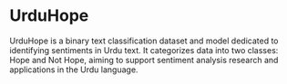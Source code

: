 # UrduHope
UrduHope is a binary text classification dataset and model dedicated to identifying sentiments in Urdu text. It categorizes data into two classes: Hope and Not Hope, aiming to support sentiment analysis research and applications in the Urdu language.

